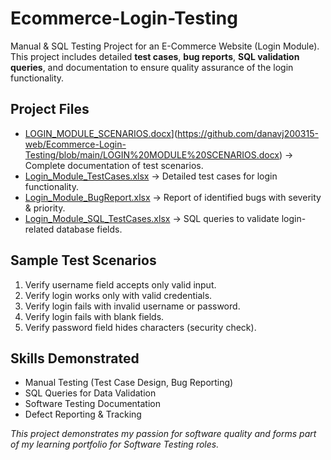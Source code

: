 # Ecommerce-Login-Testing  

Manual & SQL Testing Project for an E-Commerce Website (Login Module).  
This project includes detailed **test cases**, **bug reports**, **SQL validation queries**, and documentation to ensure quality assurance of the login functionality.  

##  Project Files  

- [LOGIN_MODULE_SCENARIOS.docx](./[LOGIN_MODULE_SCENARIOS.docx)](https://github.com/danavj200315-web/Ecommerce-Login-Testing/blob/main/LOGIN%20MODULE%20SCENARIOS.docx) → Complete documentation of test scenarios.  
- [Login_Module_TestCases.xlsx](./Login_Module_TestCases.xlsx) → Detailed test cases for login functionality.  
- [Login_Module_BugReport.xlsx](./Login_Module_BugReport.xlsx) → Report of identified bugs with severity & priority.  
- [Login_Module_SQL_TestCases.xlsx](./Login_Module_SQL_TestCases.xlsx) → SQL queries to validate login-related database fields.  

##  Sample Test Scenarios  

1. Verify username field accepts only valid input.  
2. Verify login works only with valid credentials.  
3. Verify login fails with invalid username or password.  
4. Verify login fails with blank fields.  
5. Verify password field hides characters (security check).  

## Skills Demonstrated  

- Manual Testing (Test Case Design, Bug Reporting)  
- SQL Queries for Data Validation  
- Software Testing Documentation  
- Defect Reporting & Tracking  

 *This project demonstrates my passion for software quality and forms part of my learning portfolio for Software Testing roles.*  
